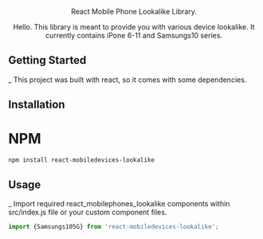 <div align="center" markdown="1">

React Mobile Phone Lookalike Library.

Hello. This library is meant to provide you with various device lookalike. It currently contains iPone 6-11 and Samsungs10 series. 
</div>


## Getting Started
_ This project was built with react, so it comes with some dependencies. 


## Installation
# NPM
` npm install react-mobiledevices-lookalike `



## Usage
_ Import required react_mobilephones_lookalike components within src/index.js file or your custom component files.
 ``` js
import {Samsungs105G} from 'react-mobiledevices-lookalike';





